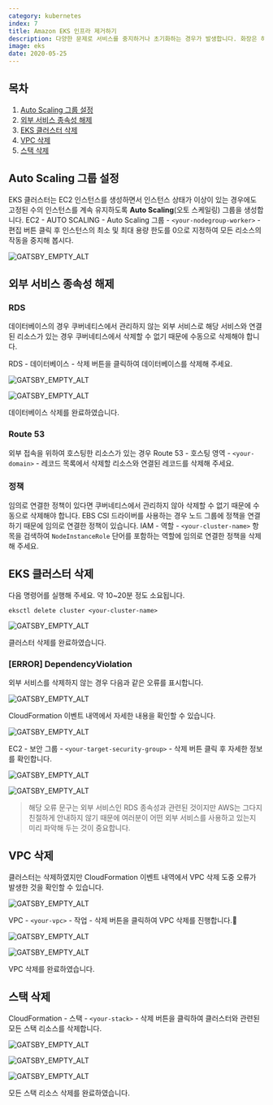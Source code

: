 ```yaml
---
category: kubernetes
index: 7
title: Amazon EKS 인프라 제거하기
description: 다양한 문제로 서비스를 중지하거나 초기화하는 경우가 발생합니다. 화장은 하는 것보다 지우는 것이 중요하듯 인프라를 제거하는 방법 또한 매우 중요한 부분입니다.
image: eks
date: 2020-05-25
---
```


## 목차

1. [Auto Scaling 그룹 설정](#Auto-Scaling-그룹-설정)
2. [외부 서비스 종속성 해제](#외부-서비스-종속성-해제)
3. [EKS 클러스터 삭제](#EKS-클러스터-삭제)
4. [VPC 삭제](#VPC-삭제)
5. [스택 삭제](#스택-삭제)

## Auto Scaling 그룹 설정

EKS 클러스터는 EC2 인스턴스를 생성하면서 인스턴스 상태가 이상이 있는 경우에도 고정된 수의 인스턴스를 계속 유지하도록 **Auto Scaling**(오토 스케일링) 그룹을 생성합니다. EC2 - AUTO SCALING - Auto Scaling 그룹 - `<your-nodegroup-worker>` - 편집 버튼 클릭 후 인스턴스의 최소 및 최대 용량 한도를 0으로 지정하여 모든 리소스의 작동을 중지해 봅시다.

![GATSBY_EMPTY_ALT](./auto-scaling-group-settings.jpg)

## 외부 서비스 종속성 해제

### RDS

데이터베이스의 경우 쿠버네티스에서 관리하지 않는 외부 서비스로 해당 서비스와 연결된 리소스가 있는 경우 쿠버네티스에서 삭제할 수 없기 때문에 수동으로 삭제해야 합니다.

RDS - 데이터베이스 - 삭제 버튼을 클릭하여 데이터베이스를 삭제해 주세요.

![GATSBY_EMPTY_ALT](./delete-rds-database.jpg)

![GATSBY_EMPTY_ALT](./delete-rds-database-2.jpg)

데이터베이스 삭제를 완료하였습니다.

### Route 53

외부 접속을 위하여 호스팅한 리소스가 있는 경우 Route 53 - 호스팅 영역 - `<your-domain>` - 레코드 목록에서 삭제할 리소스와 연결된 레코드를 삭제해 주세요.

### 정책

임의로 연결한 정책이 있다면 쿠버네티스에서 관리하지 않아 삭제할 수 없기 때문에 수동으로 삭제해야 합니다. EBS CSI 드라이버를 사용하는 경우 노드 그룹에 정책을 연결하기 때문에 임의로 연결한 정책이 있습니다. IAM - 역할 - `<your-cluster-name>` 항목을 검색하여 `NodeInstanceRole` 단어를 포함하는 역할에 임의로 연결한 정책을 삭제해 주세요.

## EKS 클러스터 삭제

다음 명령어를 실행해 주세요. 약 10~20분 정도 소요됩니다.

```shell{promptUser: user}{promptHost: localhost}
eksctl delete cluster <your-cluster-name>
```

![GATSBY_EMPTY_ALT](./delete-cluster.jpg)

클러스터 삭제를 완료하였습니다.

### [ERROR] DependencyViolation

외부 서비스를 삭제하지 않는 경우 다음과 같은 오류를 표시합니다.

![GATSBY_EMPTY_ALT](./delete-cluster-failed.jpg)

CloudFormation 이벤트 내역에서 자세한 내용을 확인할 수 있습니다.

![GATSBY_EMPTY_ALT](./delete-role-and-sg-failed.jpg)

EC2 - 보안 그룹 - `<your-target-security-group>` - 삭제 버튼 클릭 후 자세한 정보를 확인합니다.

![GATSBY_EMPTY_ALT](./delete-security-group.jpg)

![GATSBY_EMPTY_ALT](./delete-security-group-failed.jpg)

> 해당 오류 문구는 외부 서비스인 RDS 종속성과 관련된 것이지만 AWS는 그다지 친절하게 안내하지 않기 때문에 여러분이 어떤 외부 서비스를 사용하고 있는지 미리 파악해 두는 것이 중요합니다.

## VPC 삭제

클러스터는 삭제하였지만 CloudFormation 이벤트 내역에서 VPC 삭제 도중 오류가 발생한 것을 확인할 수 있습니다.

![GATSBY_EMPTY_ALT](./delete-vpc-failed.jpg)

VPC - `<your-vpc>` - 작업 - 삭제 버튼을 클릭하여 VPC 삭제를 진행합니다.

![GATSBY_EMPTY_ALT](./delete-vpc.jpg)

![GATSBY_EMPTY_ALT](./delete-vpc-2.jpg)

VPC 삭제를 완료하였습니다.

## 스택 삭제

CloudFormation - 스택 - `<your-stack>` - 삭제 버튼을 클릭하여 클러스터와 관련된 모든 스택 리소스를 삭제합니다.

![GATSBY_EMPTY_ALT](./delete-cloudformation-stack.jpg)

![GATSBY_EMPTY_ALT](./delete-cloudformation-stack-2.jpg)

![GATSBY_EMPTY_ALT](./delete-cloudformation-stack-3.jpg)

모든 스택 리소스 삭제를 완료하였습니다.

